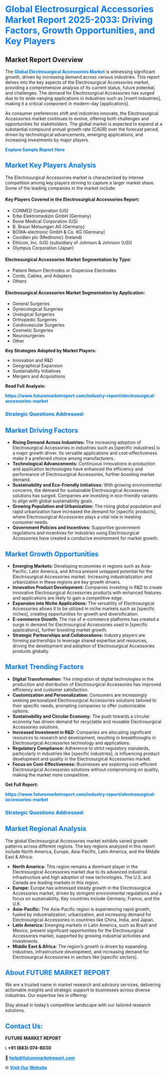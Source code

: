 <h1 style="color: #007BFF;">Global Electrosurgical Accessories Market Report 2025-2033: Driving Factors, Growth Opportunities, and Key Players</h1>

<section id="overview">
<h2>Market Report Overview</h2>
<p>The <a href="https://www.futuremarketreport.com/industry-report/electrosurgical-accessories-market" style="color: #007BFF; text-decoration: none;"><strong>Global Electrosurgical Accessories Market</strong></a> is witnessing significant growth, driven by increasing demand across various industries. This report delves into the key aspects of the Electrosurgical Accessories market, providing a comprehensive analysis of its current status, future potential, and challenges. The demand for Electrosurgical Accessories has surged due to its wide-ranging applications in industries such as [insert industries], making it a critical component in modern-day [applications].</p>
<p>As consumer preferences shift and industries innovate, the Electrosurgical Accessories market continues to evolve, offering both challenges and opportunities for stakeholders. The global market is expected to expand at a substantial compound annual growth rate (CAGR) over the forecast period, driven by technological advancements, emerging applications, and increasing investments by major players.</p>
</section>

<section id="overview">
<p><a href="https://www.futuremarketreport.com/request-sample/reportId=55049" style="color: #007BFF; text-decoration: none;"><strong>Explore Sample Report Here</strong></a></p>
</section>

<section id="key-players">
<h2 style="color: #007BFF;">Market Key Players Analysis</h2>
<p>The Electrosurgical Accessories market is characterized by intense competition among key players striving to capture a larger market share. Some of the leading companies in the market include:</p>
<h4>Key Players Covered in the Electrosurgical Accessories Report:</h4>
<ul><li>CONMED Corporation (US)</li><li>Erbe Elektromedizin GmbH (Germany)</li><li>Bovie Medical Corporation (US)</li><li>B. Braun Melsungen AG (Germany)</li><li>BOWA-electronic GmbH &amp; Co. KG (Germany)</li><li>Covidien plc (Medtronic) (Ireland)</li><li>Ethicon, Inc. (US) (subsidiary of Johnson &amp; Johnson (US))</li><li>Olympus Corporation (Japan)</li></ul>
<h4>Electrosurgical Accessories Market Segmentation by Type:</h4>
<ul><li>Patient Return Electrodes or Dispersive Electrodes</li><li>Cords, Cables, and Adapters</li><li>Others</li></ul>

<h4>Electrosurgical Accessories Market Segmentation by Application:</h4>
<ul><li>General Surgeries</li><li>Gynecological Surgeries</li><li>Urological Surgeries</li><li>Orthopedic Surgeries</li><li>Cardiovascular Surgeries</li><li>Cosmetic Surgeries</li><li>Neurosurgeries</li><li>Other</li></ul>
<p><strong>Key Strategies Adopted by Market Players:</strong></p>
<ul>
<li>Innovation and R&D</li>
<li>Geographical Expansion</li>
<li>Sustainability Initiatives</li>
<li>Mergers and Acquisitions</li>
</ul>
</section>

<section>
<p><strong>Read Full Analysis: </strong></p><a href="https://www.futuremarketreport.com/industry-report/electrosurgical-accessories-market" style="color: #007BFF; text-decoration: none;"><strong>https://www.futuremarketreport.com/industry-report/electrosurgical-accessories-market</strong></a>
<h3 style="color: #007BFF;">Strategic Questions Addressed:</h3>
</section>

<section id="driving-factors">
<h2 style="color: #007BFF;">Market Driving Factors</h2>
<ul>
<li><strong>Rising Demand Across Industries:</strong> The increasing adoption of Electrosurgical Accessories in industries such as [specific industries] is a major growth driver. Its versatile applications and cost-effectiveness make it a preferred choice among manufacturers.</li>
<li><strong>Technological Advancements:</strong> Continuous innovations in production and application technologies have enhanced the efficiency and performance of Electrosurgical Accessories, further boosting market demand.</li>
<li><strong>Sustainability and Eco-Friendly Initiatives:</strong> With growing environmental concerns, the demand for sustainable Electrosurgical Accessories solutions has surged. Companies are investing in eco-friendly variants to align with global sustainability goals.</li>
<li><strong>Growing Population and Urbanization:</strong> The rising global population and rapid urbanization have increased the demand for [specific products], where Electrosurgical Accessories plays a vital role in meeting consumer needs.</li>
<li><strong>Government Policies and Incentives:</strong> Supportive government regulations and incentives for industries using Electrosurgical Accessories have created a conducive environment for market growth.</li>
</ul>
</section>

<section id="growth-opportunities">
<h2 style="color: #007BFF;">Market Growth Opportunities</h2>
<ul>
<li><strong>Emerging Markets:</strong> Developing economies in regions such as Asia-Pacific, Latin America, and Africa present untapped potential for the Electrosurgical Accessories market. Increasing industrialization and urbanization in these regions are key growth drivers.</li>
<li><strong>Innovative Product Development:</strong> Companies investing in R&D to create innovative Electrosurgical Accessories products with enhanced features and applications are likely to gain a competitive edge.</li>
<li><strong>Expansion into Niche Applications:</strong> The versatility of Electrosurgical Accessories allows it to be utilized in niche markets such as [specific niches], creating opportunities for growth and diversification.</li>
<li><strong>E-commerce Growth:</strong> The rise of e-commerce platforms has created a surge in demand for Electrosurgical Accessories used in [specific applications], further boosting market growth.</li>
<li><strong>Strategic Partnerships and Collaborations:</strong> Industry players are forming partnerships to leverage shared expertise and resources, driving the development and adoption of Electrosurgical Accessories products globally.</li>
</ul>
</section>

<section id="trending-factors">
<h2 style="color: #007BFF;">Market Trending Factors</h2>
<ul>
<li><strong>Digital Transformation:</strong> The integration of digital technologies in the production and distribution of Electrosurgical Accessories has improved efficiency and customer satisfaction.</li>
<li><strong>Customization and Personalization:</strong> Consumers are increasingly seeking personalized Electrosurgical Accessories solutions tailored to their specific needs, prompting companies to offer customizable options.</li>
<li><strong>Sustainability and Circular Economy:</strong> The push towards a circular economy has driven demand for recyclable and reusable Electrosurgical Accessories solutions.</li>
<li><strong>Increased Investment in R&D:</strong> Companies are allocating significant resources to research and development, resulting in breakthroughs in Electrosurgical Accessories technology and applications.</li>
<li><strong>Regulatory Compliance:</strong> Adherence to strict regulatory standards, particularly in industries like [specific industries], is influencing product development and quality in the Electrosurgical Accessories market.</li>
<li><strong>Focus on Cost-Effectiveness:</strong> Businesses are exploring cost-efficient Electrosurgical Accessories solutions without compromising on quality, making the market more competitive.</li>
</ul>
</section>

<section>
<p><strong>Get Full Report: </strong></p><a href="https://www.futuremarketreport.com/industry-report/electrosurgical-accessories-market" style="color: #007BFF; text-decoration: none;"><strong>https://www.futuremarketreport.com/industry-report/electrosurgical-accessories-market</strong></a>
<h3 style="color: #007BFF;">Strategic Questions Addressed:</h3>
</section>


<section id="regional-analysis">
<h2 style="color: #007BFF;">Market Regional Analysis</h2>
<p>The global Electrosurgical Accessories market exhibits varied growth patterns across different regions. The key regions analyzed in this report include North America, Europe, Asia-Pacific, Latin America, and the Middle East & Africa:</p>
<ul>
<li><strong>North America:</strong> This region remains a dominant player in the Electrosurgical Accessories market due to its advanced industrial infrastructure and high adoption of new technologies. The U.S. and Canada are leading markets in this region.</li>
<li><strong>Europe:</strong> Europe has witnessed steady growth in the Electrosurgical Accessories market, driven by stringent environmental regulations and a focus on sustainability. Key countries include Germany, France, and the U.K.</li>
<li><strong>Asia-Pacific:</strong> The Asia-Pacific region is experiencing rapid growth, fueled by industrialization, urbanization, and increasing demand for Electrosurgical Accessories in countries like China, India, and Japan.</li>
<li><strong>Latin America:</strong> Emerging markets in Latin America, such as Brazil and Mexico, present significant opportunities for the Electrosurgical Accessories market, supported by growing industrial activities and investments.</li>
<li><strong>Middle East & Africa:</strong> The region’s growth is driven by expanding industries, infrastructure development, and increasing demand for Electrosurgical Accessories in sectors like [specific sectors].</li>
</ul>
</section>

<footer>
<h2 style="color: #007BFF;">About FUTURE MARKET REPORT</h2>
<p>We are a trusted name in market research and advisory services, delivering actionable insights and strategic support to businesses across diverse industries. Our expertise lies in offering:</p>

<p>Stay ahead in today’s competitive landscape with our tailored research solutions.</p>

<h2 style="color: #007BFF;">Contact Us:</h2>
<p><strong>FUTURE MARKET REPORT</strong></p>
<p>📞 <strong>+91 (883) 074-8030</strong></p>
<p>📧 <strong><a href="mailto:help@futuremarketreport.com" style="color: #007BFF;">help@futuremarketreport.com</a></strong></p>
<p>🌐 <strong><a href="https://www.futuremarketreport.com/" style="color: #007BFF;">Visit Our Website</a></strong></p>
</footer>